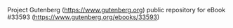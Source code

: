 Project Gutenberg (https://www.gutenberg.org) public repository for eBook #33593 (https://www.gutenberg.org/ebooks/33593)
